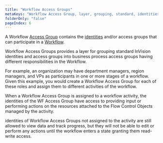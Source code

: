 ```yaml
---
title: "Workflow Access Groups"
metaKeys: "Workflow Access Group, layer, grouping, standard, identities, Objects,  "
folderOnly: "false"
pageIndex: 6
---
```




A Workflow [Access Group](../accesscontrol/accessgroups.md) contains the [identities](../accesscontrol/identities.md) and/or access groups that can participate in a [Workflow](../workflow.md).

Workflow Access Groups provides a layer for grouping standard InVision identities and access groups into business process access groups having different responsibilities in the Workflow.

For example, an organization may have department managers, region managers, and VPs as participants in one or more stages of a workflow. Given this example, you would create a Workflow Access Group for each of these roles and assign them to different activities of the workflow. 

When a Workflow Access Group is assigned to a workflow activity, the identities of the WF Access Group have access to providing input or performing actions on the resources attached to the Flow Control Objects managed by the activity. 

identities of Workflow Access Groups not assigned to the activity are still allowed to view data and track progress, but they will not be able to edit or perform any actions until the workflow enters a state granting them read-write access.
